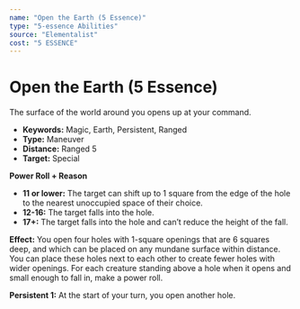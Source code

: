 ```yaml
---
name: "Open the Earth (5 Essence)"
type: "5-essence Abilities"
source: "Elementalist"
cost: "5 ESSENCE"
---
```


# Open the Earth (5 Essence)

The surface of the world around you opens up at your command.

- **Keywords:** Magic, Earth, Persistent, Ranged
- **Type:** Maneuver
- **Distance:** Ranged 5
- **Target:** Special

**Power Roll + Reason**

- **11 or lower:** The target can shift up to 1 square from the edge of the hole to the nearest unoccupied space of their choice.
- **12-16:** The target falls into the hole.
- **17+:** The target falls into the hole and can’t reduce the height of the fall.

**Effect:** You open four holes with 1-square openings that are 6 squares deep, and which can be placed on any mundane surface within distance. You can place these holes next to each other to create fewer holes with wider openings. For each creature standing above a hole when it opens and small enough to fall in, make a power roll.

**Persistent 1:** At the start of your turn, you open another hole.
